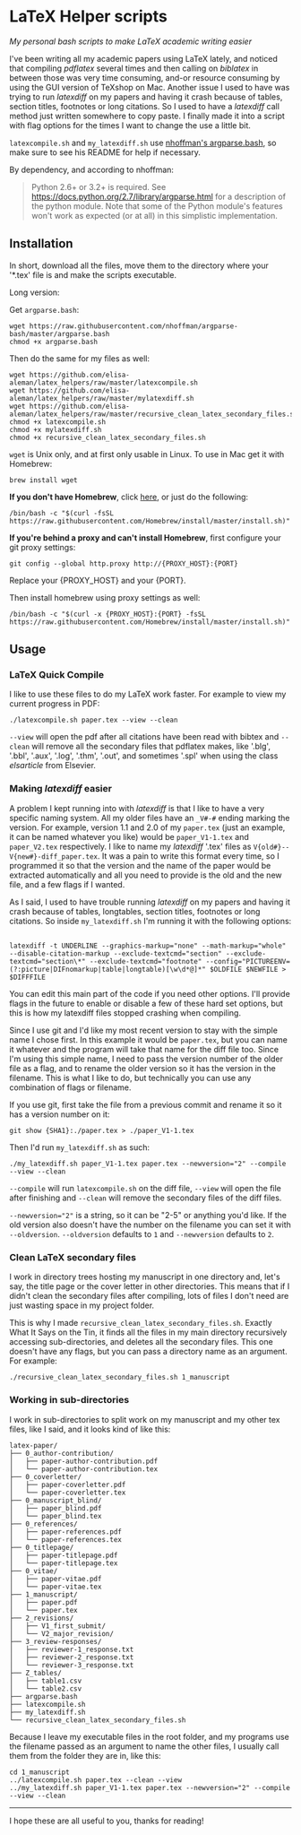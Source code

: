 # LaTeX Helper scripts

*My personal bash scripts to make LaTeX academic writing easier*

I've been writing all my academic papers using LaTeX lately, and noticed that compiling *pdflatex* several times and then calling on *biblatex* in between those was very time consuming, and-or resource consuming by using the GUI version of TeXshop on Mac. Another issue I used to have was trying to run *latexdiff* on my papers and having it crash because of tables, section titles, footnotes or long citations. So I used to have a *latexdiff* call method just written somewhere to copy paste. I finally made it into a script with flag options for the times I want to change the use a little bit.

`latexcompile.sh` and `my_latexdiff.sh` use [nhoffman's argparse.bash](https://github.com/nhoffman/argparse-bash), so make sure to see his README for help if necessary.

By dependency, and according to nhoffman:

> Python 2.6+ or 3.2+ is required. See https://docs.python.org/2.7/library/argparse.html for a description of the python module. Note that some of the Python module's features won't work as expected (or at all) in this simplistic implementation.

## Installation

In short, download all the files, move them to the directory where your '*.tex' file is and make the scripts executable.

Long version:

Get `argparse.bash`:

```
wget https://raw.githubusercontent.com/nhoffman/argparse-bash/master/argparse.bash
chmod +x argparse.bash
```

Then do the same for my files as well:
```
wget https://github.com/elisa-aleman/latex_helpers/raw/master/latexcompile.sh
wget https://github.com/elisa-aleman/latex_helpers/raw/master/mylatexdiff.sh
wget https://github.com/elisa-aleman/latex_helpers/raw/master/recursive_clean_latex_secondary_files.sh
chmod +x latexcompile.sh
chmod +x mylatexdiff.sh
chmod +x recursive_clean_latex_secondary_files.sh
```

`wget` is Unix only, and at first only usable in Linux. To use in Mac get it with Homebrew:

```
brew install wget
```

**If you don't have Homebrew**, click [here](https://brew.sh), or just do the following:

```
/bin/bash -c "$(curl -fsSL https://raw.githubusercontent.com/Homebrew/install/master/install.sh)"
```

**If you're behind a proxy and can't install Homebrew**, first configure your git proxy settings:
```
git config --global http.proxy http://{PROXY_HOST}:{PORT}
```
Replace your {PROXY_HOST} and your {PORT}.

Then install homebrew using proxy settings as well:
```
/bin/bash -c "$(curl -x {PROXY_HOST}:{PORT} -fsSL https://raw.githubusercontent.com/Homebrew/install/master/install.sh)"
```

## Usage

### LaTeX Quick Compile

I like to use these files to do my LaTeX work faster. For example to view my current progress in PDF:

```
./latexcompile.sh paper.tex --view --clean
```

`--view` will open the pdf after all citations have been read with bibtex and `--clean` will remove all the secondary files that pdflatex makes, like '.blg', '.bbl', '.aux', '.log', '.thm', '.out', and sometimes '.spl' when using the class *elsarticle* from Elsevier.

### Making *latexdiff* easier

A problem I kept running into with *latexdiff* is that I like to have a very specific naming system. All my older files have an `_V#-#` ending marking the version. For example, version 1.1 and 2.0 of my `paper.tex` (just an example, it can be named whatever you like) would be `paper_V1-1.tex` and `paper_V2.tex` respectively. I like to name my *latexdiff* '.tex' files as `V{old#}--V{new#}-diff_paper.tex`. It was a pain to write this format every time, so I programmed it so that the version and the name of the paper would be extracted automatically and all you need to provide is the old and the new file, and a few flags if I wanted.

As I said, I used to have trouble running *latexdiff* on my papers and having it crash because of tables, longtables, section titles, footnotes or long citations. So inside `my_latexdiff.sh` I'm running it with the following options:
##
```
latexdiff -t UNDERLINE --graphics-markup="none" --math-markup="whole" --disable-citation-markup --exclude-textcmd="section" --exclude-textcmd="section\*" --exclude-textcmd="footnote" --config="PICTUREENV=(?:picture|DIFnomarkup|table|longtable)[\w\d*@]*" $OLDFILE $NEWFILE > $DIFFFILE
```

You can edit this main part of the code if you need other options. I'll provide flags in the future to enable or disable a few of these hard set options, but this is how my latexdiff files stopped crashing when compiling.

Since I use git and I'd like my most recent version to stay with the simple name I chose first. In this example it would be `paper.tex`, but you can name it whatever and the program will take that name for the diff file too. Since I'm using this simple name, I need to pass the version number of the older file as a flag, and to rename the older version so it has the version in the filename. This is what I like to do, but technically you can use any combination of flags or filename.

If you use git, first take the file from a previous commit and rename it so it has a version number on it:

```
git show {SHA1}:./paper.tex > ./paper_V1-1.tex
```

Then I'd run `my_latexdiff.sh` as such:

```
./my_latexdiff.sh paper_V1-1.tex paper.tex --newversion="2" --compile --view --clean
```

`--compile` will run `latexcompile.sh` on the diff file, `--view` will open the file after finishing and `--clean` will remove the secondary files of the diff files.

`--newversion="2"` is a string, so it can be "2-5" or anything you'd like. If the old version also doesn't have the number on the filename you can set it with `--oldversion`. `--oldversion` defaults to `1` and `--newversion` defaults to `2`.

### Clean LaTeX secondary files

I work in directory trees hosting my manuscript in one directory and, let's say, the title page or the cover letter in other directories. This means that if I didn't clean the secondary files after compiling, lots of files I don't need are just wasting space in my project folder.

This is why I made `recursive_clean_latex_secondary_files.sh`. Exactly What It Says on the Tin, it finds all the files in my main directory recursively accessing sub-directories, and deletes all the secondary files. This one doesn't have any flags, but you can pass a directory name as an argument. For example:

```
./recursive_clean_latex_secondary_files.sh 1_manuscript
```

### Working in sub-directories

I work in sub-directories to split work on my manuscript and my other tex files, like I said, and it looks kind of like this:

```
latex-paper/
├── 0_author-contribution/
│   ├── paper-author-contribution.pdf
│   └── paper-author-contribution.tex
├── 0_coverletter/
│   ├── paper-coverletter.pdf
│   └── paper-coverletter.tex
├── 0_manuscript_blind/
│   ├── paper_blind.pdf
│   └── paper_blind.tex
├── 0_references/
│   ├── paper-references.pdf
│   └── paper-references.tex
├── 0_titlepage/
│   ├── paper-titlepage.pdf
│   └── paper-titlepage.tex
├── 0_vitae/
│   ├── paper-vitae.pdf
│   └── paper-vitae.tex
├── 1_manuscript/
│   ├── paper.pdf
│   └── paper.tex
├── 2_revisions/
│   ├── V1_first_submit/
│   └── V2_major_revision/
├── 3_review-responses/
│   ├── reviewer-1_response.txt
│   ├── reviewer-2_response.txt
│   └── reviewer-3_response.txt
├── Z_tables/
│   ├── table1.csv
│   └── table2.csv
├── argparse.bash
├── latexcompile.sh
├── my_latexdiff.sh
└── recursive_clean_latex_secondary_files.sh
```

Because I leave my executable files in the root folder, and my programs use the filename passed as an argument to name the other files, I usually call them from the folder they are in, like this:

```
cd 1_manuscript
../latexcompile.sh paper.tex --clean --view
../my_latexdiff.sh paper_V1-1.tex paper.tex --newversion="2" --compile --view --clean
```

---

I hope these are all useful to you, thanks for reading!

